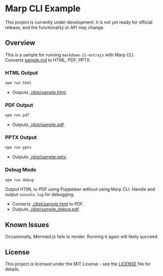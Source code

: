 # Marp CLI Example

This project is currently under development. It is not yet ready for official release, and the functionality or API may change.

## Overview

This is a sample for running `markdown-it-extrajs` with Marp CLI.  
Converts [sample.md](https://github.com/morish000/markdown-it-extrajs/blob/main/marp-sample/sample.md?plain=1) to HTML, PDF, PPTX.

### HTML Output

```sh
npm run html
```

- Outputs [./dist/sample.html](https://github.com/morish000/markdown-it-extrajs/blob/main/marp-sample/dist/sample.html).

### PDF Output

```sh
npm run pdf
```

- Outputs [./dist/sample.pdf](https://github.com/morish000/markdown-it-extrajs/blob/main/marp-sample/dist/sample.pdf).

### PPTX Output

```sh
npm run pptx
```

- Outputs [./dist/sample.pptx](https://github.com/morish000/markdown-it-extrajs/blob/main/marp-sample/dist/sample.pptx).

### Debug Mode

```sh
npm run debug
```

Output HTML to PDF using Puppeteer without using Marp CLI. Handle and output `console.log` for debugging.

- Converts [./dist/sample.html](https://github.com/morish000/markdown-it-extrajs/blob/main/marp-sample/dist/sample.html) to PDF.
- Outputs [./dist/sample_debug.pdf](https://github.com/morish000/markdown-it-extrajs/blob/main/marp-sample/dist/sample_debug.pdf).

## Known Issues

Occasionally, Mermaid.js fails to render. Running it again will likely succeed.

## License

This project is licensed under the MIT License - see the
[LICENSE](https://github.com/morish000/markdown-it-extrajs/blob/main/vscode-markdown-extrajs/LICENSE)
file for details.
